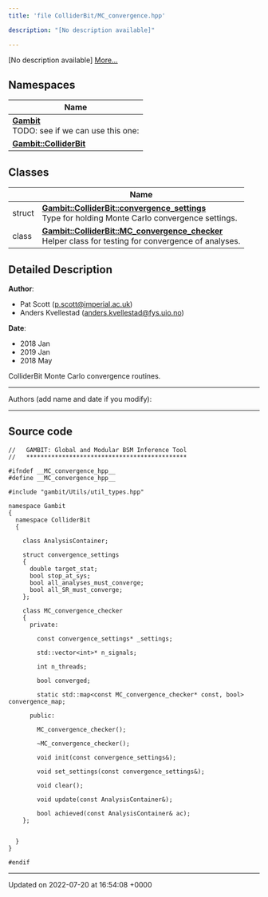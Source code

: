 ```yaml
---
title: 'file ColliderBit/MC_convergence.hpp'

description: "[No description available]"

---
```







[No description available] [More...](#detailed-description)

## Namespaces

| Name           |
| -------------- |
| **[Gambit](/documentation/code/namespaces/namespacegambit/)** <br>TODO: see if we can use this one:  |
| **[Gambit::ColliderBit](/documentation/code/namespaces/namespacegambit_1_1colliderbit/)**  |

## Classes

|                | Name           |
| -------------- | -------------- |
| struct | **[Gambit::ColliderBit::convergence_settings](/documentation/code/classes/structgambit_1_1colliderbit_1_1convergence__settings/)** <br>Type for holding Monte Carlo convergence settings.  |
| class | **[Gambit::ColliderBit::MC_convergence_checker](/documentation/code/classes/classgambit_1_1colliderbit_1_1mc__convergence__checker/)** <br>Helper class for testing for convergence of analyses.  |

## Detailed Description


**Author**: 

  * Pat Scott ([p.scott@imperial.ac.uk](mailto:p.scott@imperial.ac.uk)) 
  * Anders Kvellestad ([anders.kvellestad@fys.uio.no](mailto:anders.kvellestad@fys.uio.no)) 


**Date**: 

  * 2018 Jan 
  * 2019 Jan
  * 2018 May


ColliderBit Monte Carlo convergence routines.



------------------

Authors (add name and date if you modify):



------------------




## Source code

```
//   GAMBIT: Global and Modular BSM Inference Tool
//   *********************************************

#ifndef __MC_convergence_hpp__
#define __MC_convergence_hpp__

#include "gambit/Utils/util_types.hpp"

namespace Gambit
{
  namespace ColliderBit
  {

    class AnalysisContainer;

    struct convergence_settings
    {
      double target_stat;
      bool stop_at_sys;
      bool all_analyses_must_converge;
      bool all_SR_must_converge;
    };

    class MC_convergence_checker
    {
      private:

        const convergence_settings* _settings;

        std::vector<int>* n_signals;

        int n_threads;

        bool converged;

        static std::map<const MC_convergence_checker* const, bool> convergence_map;

      public:

        MC_convergence_checker();

        ~MC_convergence_checker();

        void init(const convergence_settings&);

        void set_settings(const convergence_settings&);

        void clear();

        void update(const AnalysisContainer&);

        bool achieved(const AnalysisContainer& ac);
    };


  }
}

#endif
```


-------------------------------

Updated on 2022-07-20 at 16:54:08 +0000
